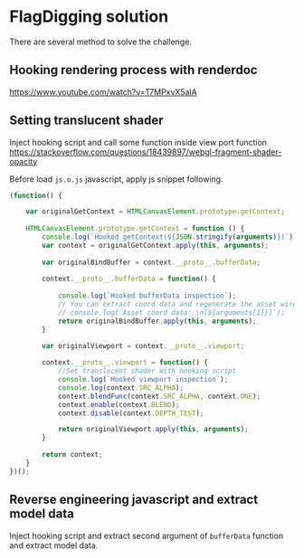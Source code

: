 # FlagDigging solution

There are several method to solve the challenge.

## Hooking rendering process with renderdoc
https://www.youtube.com/watch?v=T7MPxvX5alA

## Setting translucent shader
Inject hooking script and call some function inside view port function
https://stackoverflow.com/questions/18439897/webgl-fragment-shader-opacity

Before load `js.o.js` javascript, apply js snippet following.

```hook.js
(function() {

    var originalGetContext = HTMLCanvasElement.prototype.getContext;
    
    HTMLCanvasElement.prototype.getContext = function () {
        console.log(`Hooked getContext(${JSON.stringify(arguments)})`);
        var context = originalGetContext.apply(this, arguments);
    
        var originalBindBuffer = context.__proto__.bufferData;
    
        context.__proto__.bufferData = function() {
            
            console.log(`Hooked bufferData inspection`);
            // You can extract coord data and regenerate the asset wire-frame.
            // console.log(`Asset coord data: \n[${arguments[1]}]`);
            return originalBindBuffer.apply(this, arguments);
        }

        var originalViewport = context.__proto__.viewport;
        
        context.__proto__.viewport = function() {
            //Set translucent shader with hooking script
            console.log(`Hooked viewport inspection`);
            console.log(context.SRC_ALPHA);
            context.blendFunc(context.SRC_ALPHA, context.ONE);
            context.enable(context.BLEND);
            context.disable(context.DEPTH_TEST);

            return originalViewport.apply(this, arguments);
        }
    
        return context;
    }
})();
```

## Reverse engineering javascript and extract model data
Inject hooking script and extract second argument of `bufferData` function and extract model data.